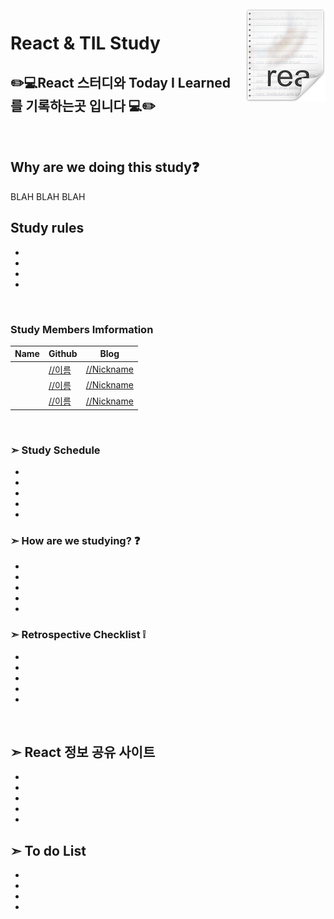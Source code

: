 <img src="icon.png" align="right" />

# React & TIL Study
## **✏️💻React 스터디와 Today I Learned 를 기록하는곳 입니다 💻✏️**

<br>

## Why are we doing this study❓

 BLAH BLAH BLAH

## Study rules
-
-
-
-


<br>



### Study Members Imformation

| Name | Github | Blog | 
|---|---|---|
|  | [//이름](//주소) | [//Nickname](주소)  |
|  | [//이름](//주소) | [//Nickname](주소)   |
|  | [//이름](//주소) | [//Nickname](주소) |



<br>


 ### ➣ Study Schedule
-
-
-
-
-
### ➣ How are we studying? ❓

-
-
-
-
-


### ➣ Retrospective Checklist ❕
-
-
-
-
-





<br>

## **➣ React 정보 공유 사이트** 
-
-
-
-
-




## **➣ To do List**
-
-
-
-



### 
